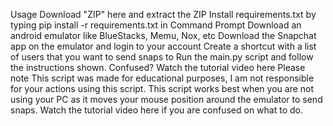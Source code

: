 Usage
Download "ZIP" here and extract the ZIP
Install requirements.txt by typing pip install -r requirements.txt in Command Prompt
Download an android emulator like BlueStacks, Memu, Nox, etc
Download the Snapchat app on the emulator and login to your account
Create a shortcut with a list of users that you want to send snaps to
Run the main.py script and follow the instructions shown. Confused? Watch the tutorial video here
Please note
This script was made for educational purposes, I am not responsible for your actions using this script. This script works best when you are not using your PC as it moves your mouse position around the emulator to send snaps. Watch the tutorial video here if you are confused on what to do.
